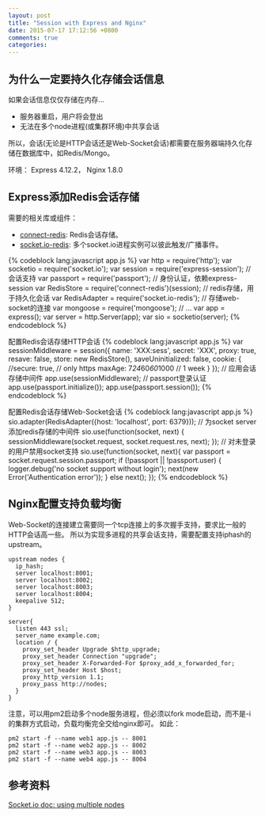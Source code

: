 ```yaml
---
layout: post
title: "Session with Express and Nginx"
date: 2015-07-17 17:12:56 +0800
comments: true
categories:
---
```


## 为什么一定要持久化存储会话信息

如果会话信息仅仅存储在内存...

- 服务器重启，用户将会登出
- 无法在多个node进程(或集群环境)中共享会话

所以，会话(无论是HTTP会话还是Web-Socket会话)都需要在服务器端持久化存储在数据库中，如Redis/Mongo。

环境： Express 4.12.2， Nginx 1.8.0

## Express添加Redis会话存储

需要的相关库或组件：

- [connect-redis](https://www.npmjs.com/package/connect-redis): Redis会话存储。
- [socket.io-redis](https://www.npmjs.com/package/socket.io-redis): 多个socket.io进程实例可以彼此触发/广播事件。

{% codeblock lang:javascript app.js %}
var http = require('http');
var socketio = require('socket.io');
var session = require('express-session');           // 会话支持
var passport = require('passport');                 // 身份认证，依赖express-session
var RedisStore = require('connect-redis')(session); // redis存储，用于持久化会话
var RedisAdapter = require('socket.io-redis');      // 存储web-socket的连接
var mongoose = require('mongoose');
// ...
var app = express();
var server = http.Server(app);
var sio = socketio(server);
{% endcodeblock %}

配置Redis会话存储HTTP会话
{% codeblock lang:javascript app.js %}
var sessionMiddleware = session({
  name: 'XXX:sess',
  secret: 'XXX',
  proxy: true,
  resave: false,
  store: new RedisStore(),
  saveUninitialized: false,
  cookie: {
    //secure: true, // only https
    maxAge: 7*24*60*60*1000 // 1 week
  }
});
// 应用会话存储中间件
app.use(sessionMiddleware);
// passport登录认证
app.use(passport.initialize());
app.use(passport.session());
{% endcodeblock %}

配置Redis会话存储Web-Socket会话
{% codeblock lang:javascript app.js %}
sio.adapter(RedisAdapter({host: 'localhost', port: 6379}));
// 为socket server添加redis存储的中间件
sio.use(function(socket, next) {
  sessionMiddleware(socket.request, socket.request.res, next);
});
// 对未登录的用户禁用socket支持
sio.use(function(socket, next){
  var passport = socket.request.session.passport;
  if (!passport || !passport.user) {
    logger.debug('no socket support without login');
    next(new Error('Authentication error'));
  }
  else next();
});
{% endcodeblock %}


## Nginx配置支持负载均衡

Web-Socket的连接建立需要同一个tcp连接上的多次握手支持，要求比一般的HTTP会话高一些。
所以为实现多进程的共享会话支持，需要配置支持iphash的upstream。

```
upstream nodes {
  ip_hash;
  server localhost:8001;
  server localhost:8002;
  server localhost:8003;
  server localhost:8004;
  keepalive 512;
}

server{
  listen 443 ssl;
  server_name example.com;
  location / {
    proxy_set_header Upgrade $http_upgrade;
    proxy_set_header Connection "upgrade";
    proxy_set_header X-Forwarded-For $proxy_add_x_forwarded_for;
    proxy_set_header Host $host;
    proxy_http_version 1.1;
    proxy_pass http://nodes;
  }
}
```
注意，可以用pm2启动多个node服务进程，但必须以fork mode启动，而不是-i的集群方式启动，负载均衡完全交给nginx即可。
如此：
```
pm2 start -f --name web1 app.js -- 8001
pm2 start -f --name web2 app.js -- 8002
pm2 start -f --name web3 app.js -- 8003
pm2 start -f --name web4 app.js -- 8004
```

## 参考资料
[Socket.io doc: using multiple nodes](http://socket.io/docs/using-multiple-nodes/)
